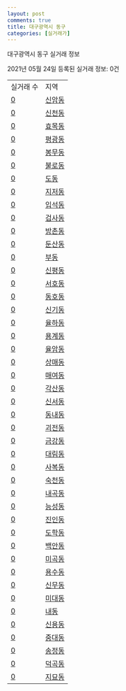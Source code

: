 ```yaml
---
layout: post
comments: true
title: 대구광역시 동구
categories: [실거래가]
---
```


대구광역시 동구 실거래 정보

2021년 05월 24일 등록된 실거래 정보: 0건


<table>
  <tr>
    <td>실거래 수</td>
    <td>지역</td>
  </tr>

  
  <tr>
    <td><a href="2714010100.html">0</a></td>
    <td><a href="2714010100.html">신암동</a></td>
  </tr>
    

  <tr>
    <td><a href="2714010200.html">0</a></td>
    <td><a href="2714010200.html">신천동</a></td>
  </tr>
    

  <tr>
    <td><a href="2714010300.html">0</a></td>
    <td><a href="2714010300.html">효목동</a></td>
  </tr>
    

  <tr>
    <td><a href="2714010400.html">0</a></td>
    <td><a href="2714010400.html">평광동</a></td>
  </tr>
    

  <tr>
    <td><a href="2714010500.html">0</a></td>
    <td><a href="2714010500.html">봉무동</a></td>
  </tr>
    

  <tr>
    <td><a href="2714010600.html">0</a></td>
    <td><a href="2714010600.html">불로동</a></td>
  </tr>
    

  <tr>
    <td><a href="2714010700.html">0</a></td>
    <td><a href="2714010700.html">도동</a></td>
  </tr>
    

  <tr>
    <td><a href="2714010800.html">0</a></td>
    <td><a href="2714010800.html">지저동</a></td>
  </tr>
    

  <tr>
    <td><a href="2714010900.html">0</a></td>
    <td><a href="2714010900.html">입석동</a></td>
  </tr>
    

  <tr>
    <td><a href="2714011000.html">0</a></td>
    <td><a href="2714011000.html">검사동</a></td>
  </tr>
    

  <tr>
    <td><a href="2714011100.html">0</a></td>
    <td><a href="2714011100.html">방촌동</a></td>
  </tr>
    

  <tr>
    <td><a href="2714011200.html">0</a></td>
    <td><a href="2714011200.html">둔산동</a></td>
  </tr>
    

  <tr>
    <td><a href="2714011300.html">0</a></td>
    <td><a href="2714011300.html">부동</a></td>
  </tr>
    

  <tr>
    <td><a href="2714011400.html">0</a></td>
    <td><a href="2714011400.html">신평동</a></td>
  </tr>
    

  <tr>
    <td><a href="2714011500.html">0</a></td>
    <td><a href="2714011500.html">서호동</a></td>
  </tr>
    

  <tr>
    <td><a href="2714011600.html">0</a></td>
    <td><a href="2714011600.html">동호동</a></td>
  </tr>
    

  <tr>
    <td><a href="2714011700.html">0</a></td>
    <td><a href="2714011700.html">신기동</a></td>
  </tr>
    

  <tr>
    <td><a href="2714011800.html">0</a></td>
    <td><a href="2714011800.html">율하동</a></td>
  </tr>
    

  <tr>
    <td><a href="2714011900.html">0</a></td>
    <td><a href="2714011900.html">용계동</a></td>
  </tr>
    

  <tr>
    <td><a href="2714012000.html">0</a></td>
    <td><a href="2714012000.html">율암동</a></td>
  </tr>
    

  <tr>
    <td><a href="2714012100.html">0</a></td>
    <td><a href="2714012100.html">상매동</a></td>
  </tr>
    

  <tr>
    <td><a href="2714012200.html">0</a></td>
    <td><a href="2714012200.html">매여동</a></td>
  </tr>
    

  <tr>
    <td><a href="2714012300.html">0</a></td>
    <td><a href="2714012300.html">각산동</a></td>
  </tr>
    

  <tr>
    <td><a href="2714012400.html">0</a></td>
    <td><a href="2714012400.html">신서동</a></td>
  </tr>
    

  <tr>
    <td><a href="2714012500.html">0</a></td>
    <td><a href="2714012500.html">동내동</a></td>
  </tr>
    

  <tr>
    <td><a href="2714012600.html">0</a></td>
    <td><a href="2714012600.html">괴전동</a></td>
  </tr>
    

  <tr>
    <td><a href="2714012700.html">0</a></td>
    <td><a href="2714012700.html">금강동</a></td>
  </tr>
    

  <tr>
    <td><a href="2714012800.html">0</a></td>
    <td><a href="2714012800.html">대림동</a></td>
  </tr>
    

  <tr>
    <td><a href="2714012900.html">0</a></td>
    <td><a href="2714012900.html">사복동</a></td>
  </tr>
    

  <tr>
    <td><a href="2714013000.html">0</a></td>
    <td><a href="2714013000.html">숙천동</a></td>
  </tr>
    

  <tr>
    <td><a href="2714013100.html">0</a></td>
    <td><a href="2714013100.html">내곡동</a></td>
  </tr>
    

  <tr>
    <td><a href="2714013200.html">0</a></td>
    <td><a href="2714013200.html">능성동</a></td>
  </tr>
    

  <tr>
    <td><a href="2714013300.html">0</a></td>
    <td><a href="2714013300.html">진인동</a></td>
  </tr>
    

  <tr>
    <td><a href="2714013400.html">0</a></td>
    <td><a href="2714013400.html">도학동</a></td>
  </tr>
    

  <tr>
    <td><a href="2714013500.html">0</a></td>
    <td><a href="2714013500.html">백안동</a></td>
  </tr>
    

  <tr>
    <td><a href="2714013600.html">0</a></td>
    <td><a href="2714013600.html">미곡동</a></td>
  </tr>
    

  <tr>
    <td><a href="2714013700.html">0</a></td>
    <td><a href="2714013700.html">용수동</a></td>
  </tr>
    

  <tr>
    <td><a href="2714013800.html">0</a></td>
    <td><a href="2714013800.html">신무동</a></td>
  </tr>
    

  <tr>
    <td><a href="2714013900.html">0</a></td>
    <td><a href="2714013900.html">미대동</a></td>
  </tr>
    

  <tr>
    <td><a href="2714014000.html">0</a></td>
    <td><a href="2714014000.html">내동</a></td>
  </tr>
    

  <tr>
    <td><a href="2714014100.html">0</a></td>
    <td><a href="2714014100.html">신용동</a></td>
  </tr>
    

  <tr>
    <td><a href="2714014200.html">0</a></td>
    <td><a href="2714014200.html">중대동</a></td>
  </tr>
    

  <tr>
    <td><a href="2714014300.html">0</a></td>
    <td><a href="2714014300.html">송정동</a></td>
  </tr>
    

  <tr>
    <td><a href="2714014400.html">0</a></td>
    <td><a href="2714014400.html">덕곡동</a></td>
  </tr>
    

  <tr>
    <td><a href="2714014500.html">0</a></td>
    <td><a href="2714014500.html">지묘동</a></td>
  </tr>
    


</table>
    